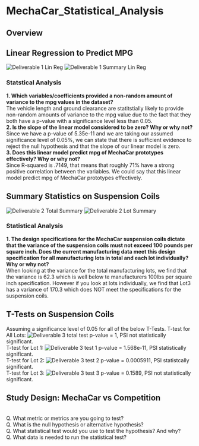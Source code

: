 # MechaCar_Statistical_Analysis
## Overview
## Linear Regression to Predict MPG
![Deliverable 1 Lin Reg](https://user-images.githubusercontent.com/101950175/176278288-05b8f8d7-94a3-4e94-bc75-6e11d92ceddb.png)
![Deliverable 1 Summary Lin Reg](https://user-images.githubusercontent.com/101950175/176278298-750cbd08-caf3-4cb1-8e9c-8e6976d4ee51.png)
### Statstical Analysis
**1. Which variables/coefficients provided a non-random amount of variance to the mpg values in the dataset?**
<br>
The vehicle length and ground clearance are statitstially likely to provide non-random amounts of variance to the mpg value due to the fact that they both have a p-value with a significance level less than 0.05.
<br>
**2. Is the slope of the linear model considered to be zero?  Why or why not?**
<br>
Since we have a p-value of 5.35e-11 and we are taking our assumed significance level of 0.05%, we can state that there is sufficient evidence to reject the null hypothesis and that the slope of our linear model is zero.
<br>
**3. Does this linear model predict mpg of MechaCar prototypes effectively?  Why or why not?**
<br>
Since R-squared is .7149, that means that roughly 71% have a strong positive correlation between the variables.  We could say that this linear model predict mpg of MechaCar prototypes effectively. 



## Summary Statistics on Suspension Coils
![Deliverable 2 Total Summary](https://user-images.githubusercontent.com/101950175/176287618-822a5d6d-fe3d-4158-8437-a8967b51ca21.png)
![Deliverable 2 Lot Summary](https://user-images.githubusercontent.com/101950175/176287320-fccdb6d0-7f5f-42e9-927a-d68e58b3951b.png)
### Statistical Analysis
**1. The design specifications for the MechaCar suspension coils dictate that the variance of the suspension coils must not exceed 100 pounds per square inch. Does the current manufacturing data meet this design specification for all manufacturing lots in total and each lot individually? Why or why not?**
<br>
When looking at the variance for the total manufacturing lots, we find that the variance is 62.3 which is well below te manufacturers 100lbs per square inch specification.  However if you look at lots individually, we find that Lot3 has a variance of 170.3 which does NOT meet the specifications for the suspension coils.


## T-Tests on Suspension Coils
Assuming a significance level of 0.05 for all of the below T-Tests.
T-test for All Lots:
![Deliverable 3 total test](https://user-images.githubusercontent.com/101950175/176293500-48fbcc3a-9500-41b4-bba4-d68dd581bcb3.png)
p-value = 1, PSI not statistically significant.
<br>
T-test for Lot 1:
![Deliverable 3 test 1](https://user-images.githubusercontent.com/101950175/176293586-f1292383-e55c-4ea2-b38c-89e5140a5ad1.png)
p-value = 1.568e-11, PSI statistically significant.
<br>
T-test for Lot 2:
![Deliverable 3 test 2](https://user-images.githubusercontent.com/101950175/176293643-16aeea43-2839-4383-aee2-64b0e59f537c.png)
p-value = 0.0005911, PSI statistcally significant.
<br>
T-test for Lot 3:
![Deliverable 3 test 3](https://user-images.githubusercontent.com/101950175/176293700-664d657a-42df-42cd-bc73-38ef70a292e9.png)
p-value = 0.1589, PSI not statistically significant.
<br>


## Study Design: MechaCar vs Competition
<br>
Q. What metric or metrics are you going to test?
<br>
Q. What is the null hypothesis or alternative hypothesis?
<br>
Q. What statistical test would you use to test the hypothesis? And why?
<br>
Q. What data is needed to run the statistical test?
